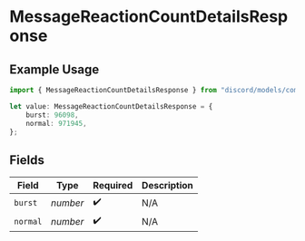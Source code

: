 # MessageReactionCountDetailsResponse

## Example Usage

```typescript
import { MessageReactionCountDetailsResponse } from "discord/models/components";

let value: MessageReactionCountDetailsResponse = {
    burst: 96098,
    normal: 971945,
};
```

## Fields

| Field              | Type               | Required           | Description        |
| ------------------ | ------------------ | ------------------ | ------------------ |
| `burst`            | *number*           | :heavy_check_mark: | N/A                |
| `normal`           | *number*           | :heavy_check_mark: | N/A                |